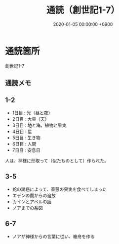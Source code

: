 ﻿---
layout: post
title:  通読（創世記1-7）
date:   2020-01-05 00:00:00 +0900
categories: jekyll update
tags:
- jekyll
---

# 通読箇所
創世記1-7

## 通読メモ
## 1-2
- 1日目 : 光（昼と夜）
- 2日目 : 大空（天）
- 3日目 : 地と海。植物と果実
- 4日目 : 星
- 5日目 : 生き物
- 6日目 : 人間
- 7日目 : 安息日

人は、神様に形取って（似たものとして）作られた。

## 3-5
- 蛇の誘惑によって、善悪の果実を食べてしまった
- エデンの園からの追放
- カインとアベルの話
- ノアまでの系図

## 6-7
- ノアが神様からの言葉に従い、箱舟を作る
